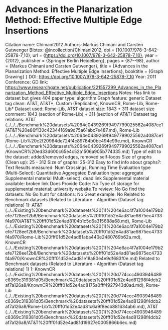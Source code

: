 # Advances in the Planarization Method: Effective Multiple Edge Insertions

Citation name: Chimani2012
Authors: Markus Chimani and Carsten Gutwenger
Bibtex: @incollection{Chimani2012,
doi = {10.1007/978-3-642-25878-7_10},
url = {https://doi.org/10.1007/978-3-642-25878-7_10},
year = {2012},
publisher = {Springer Berlin Heidelberg},
pages = {87--98},
author = {Markus Chimani and Carsten Gutwenger},
title = {Advances in the Planarization Method: Effective Multiple Edge Insertions},
booktitle = {Graph Drawing}
}
DOI: https://doi.org/10.1007/978-3-642-25878-7_10
Year: 2011
Conference: GD
link: https://www.researchgate.net/publication/221557299_Advances_in_the_Planarization_Method_Effective_Multiple_Edge_Insertions
Notes: Has link to dataset but gives 404
paper type: algorithm
Graph feature: generic
Dataset tag clean: AT&T, AT&T*, Custom (Replicable), KnownCR, Rome-Lib, Rome-Lib*
Dataset used: Rome-Lib, AT&T
dataset size: 1843 + 311
dataset size comment: 1843 (section of Rome-Lib) + 311 (section of AT&T) 
Dataset tag relations: AT&T (../../../Benchmark%20datasets%2064e0439269f9497799025562a4087ce1/AT&T%20e86f130c42344169a9d75a61abc7e487.md), Rome-Lib (../../../Benchmark%20datasets%2064e0439269f9497799025562a4087ce1/Rome-Lib%20c2f20984de724f4c89764b0bc494e99e.md), KnownCR (../../../Benchmark%20datasets%2064e0439269f9497799025562a4087ce1/KnownCR%20ed33d600c65e4c52a1506a905b774335.md)
Type of edit to the dataset: added/removed edges, removed self-loops
Size of graphs (Clean up): 25 - 312
Size of graphs: 25-312
Easy to find info about graphs?: Text
Results measured: Num Crossings, Running Time
Evaluation type (Multi-Select): Quantitative Aggregated
Evaluation type: aggregate
Supplemental material (Multi-select): dead link
Supplemental material available: broken link
Does Provide Code: No
Type of storage for supplemental material: university website
To review: No
Go find the datasets: No
Go hunt for citations: No
Great example: No
Related to Benchmark datasets (Related to Literature - Algorithm (Dataset tag relations) 1): AT&T (../../Existing%20benchmark%20datasets%20(1)%204e6ac4f7a1004e179b2efe7128ee12b8/Benchmark%20datasets%20fff01d52e4ad81ae9875ec4733f4a970/AT&T%20fff01d52e4ad8104b1c5d6a315688a68.md), Rome-Lib (../../Existing%20benchmark%20datasets%20(1)%204e6ac4f7a1004e179b2efe7128ee12b8/Benchmark%20datasets%20fff01d52e4ad81ae9875ec4733f4a970/Rome-Lib%20fff01d52e4ad81aba440e2480769b62a.md), KnownCR (../../Existing%20benchmark%20datasets%20(1)%204e6ac4f7a1004e179b2efe7128ee12b8/Benchmark%20datasets%20fff01d52e4ad81ae9875ec4733f4a970/KnownCR%20fff01d52e4ad81e18a80e4e9df683f0e.md)
Related to Benchmark datasets (Related to Literature - Algorithm (Dataset tag relations) 1) 1: KnownCR (../../Existing%20benchmark%20datasets%20(1)%20d774ccc4903946489c8369c319381d05/Benchmark%20datasets%20fff01d52e4ad81298f4dcb2af7a126a8/KnownCR%20fff01d52e4ad8175a0fff4927943d0ad.md), Rome-Lib (../../Existing%20benchmark%20datasets%20(1)%20d774ccc4903946489c8369c319381d05/Benchmark%20datasets%20fff01d52e4ad81298f4dcb2af7a126a8/Rome-Lib%20fff01d52e4ad81c6a9f8ecb881634ab6.md), AT&T (../../Existing%20benchmark%20datasets%20(1)%20d774ccc4903946489c8369c319381d05/Benchmark%20datasets%20fff01d52e4ad81298f4dcb2af7a126a8/AT&T%20fff01d52e4ad81d19627e0005866b6ec.md)